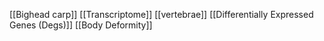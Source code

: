 [[Bighead carp]]
[[Transcriptome]]
[[vertebrae]]
[[Differentially Expressed Genes (Degs)]]
[[Body Deformity]]
